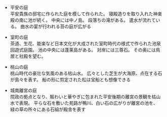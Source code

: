- 平安の庭  
平安貴族の邸宅に作られた庭を模して作られた。
寝殿造りを取り入れた神楽殿の南に池が続く。
中央には中ノ島。
段落ちの滝がある。
遣水が流れている。
曲水の宴が行われる苔の庭が広がる

- 室町の庭  
茶道、生花、能楽など日本文化が大成された室町時代の様式で作られた池泉回遊式庭園。
池の中央には蓬莱島がある。
対岸には三尊石。
その奥には鳥居と社殿を望む。

- 桃山の庭  
桃山時代の豪壮な気風のある枯山水。
広々とした芝生が大海原、点在する石が島々を表す。
船の形に剪定された松は宝船とも想像できる

- 城南離宮の庭  
院政の拠点となり、賑わいと華やぎに包まれた平安後期の離宮の景観を枯山水で表現。
平らな石を敷いた苑路が鴨川、白い石の広がりが離宮の池を、
緑の草の所々にある石組が殿舎を表す